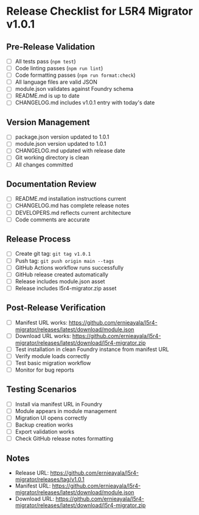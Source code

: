 # Release Checklist for L5R4 Migrator v1.0.1

## Pre-Release Validation
- [ ] All tests pass (`npm test`)
- [ ] Code linting passes (`npm run lint`)
- [ ] Code formatting passes (`npm run format:check`)
- [ ] All language files are valid JSON
- [ ] module.json validates against Foundry schema
- [ ] README.md is up to date
- [ ] CHANGELOG.md includes v1.0.1 entry with today's date

## Version Management
- [ ] package.json version updated to 1.0.1
- [ ] module.json version updated to 1.0.1
- [ ] CHANGELOG.md updated with release date
- [ ] Git working directory is clean
- [ ] All changes committed

## Documentation Review
- [ ] README.md installation instructions current
- [ ] CHANGELOG.md has complete release notes
- [ ] DEVELOPERS.md reflects current architecture
- [ ] Code comments are accurate

## Release Process
- [ ] Create git tag: `git tag v1.0.1`
- [ ] Push tag: `git push origin main --tags`
- [ ] GitHub Actions workflow runs successfully
- [ ] GitHub release created automatically
- [ ] Release includes module.json asset
- [ ] Release includes l5r4-migrator.zip asset

## Post-Release Verification
- [ ] Manifest URL works: https://github.com/ernieayala/l5r4-migrator/releases/latest/download/module.json
- [ ] Download URL works: https://github.com/ernieayala/l5r4-migrator/releases/latest/download/l5r4-migrator.zip
- [ ] Test installation in clean Foundry instance from manifest URL
- [ ] Verify module loads correctly
- [ ] Test basic migration workflow
- [ ] Monitor for bug reports

## Testing Scenarios
- [ ] Install via manifest URL in Foundry
- [ ] Module appears in module management
- [ ] Migration UI opens correctly
- [ ] Backup creation works
- [ ] Export validation works
- [ ] Check GitHub release notes formatting

## Notes
- Release URL: https://github.com/ernieayala/l5r4-migrator/releases/tag/v1.0.1
- Manifest URL: https://github.com/ernieayala/l5r4-migrator/releases/latest/download/module.json
- Download URL: https://github.com/ernieayala/l5r4-migrator/releases/latest/download/l5r4-migrator.zip
